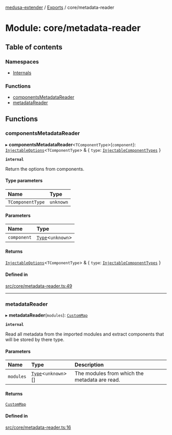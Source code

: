 [medusa-extender](../README.md) / [Exports](../modules.md) / core/metadata-reader

# Module: core/metadata-reader

## Table of contents

### Namespaces

- [Internals](core_metadata_reader.Internals.md)

### Functions

- [componentsMetadataReader](core_metadata_reader.md#componentsmetadatareader)
- [metadataReader](core_metadata_reader.md#metadatareader)

## Functions

### componentsMetadataReader

▸ **componentsMetadataReader**<`TComponentType`\>(`component`): [`InjectableOptions`](core_types.md#injectableoptions)<`TComponentType`\> & { `type`: [`InjectableComponentTypes`](core_types.md#injectablecomponenttypes)  }

**`internal`**

Return the options from components.

#### Type parameters

| Name | Type |
| :------ | :------ |
| `TComponentType` | `unknown` |

#### Parameters

| Name | Type |
| :------ | :------ |
| `component` | [`Type`](../interfaces/core_types.Type.md)<`unknown`\> |

#### Returns

[`InjectableOptions`](core_types.md#injectableoptions)<`TComponentType`\> & { `type`: [`InjectableComponentTypes`](core_types.md#injectablecomponenttypes)  }

#### Defined in

[src/core/metadata-reader.ts:49](https://github.com/adrien2p/medusa-extender/blob/55f4a3a/src/core/metadata-reader.ts#L49)

___

### metadataReader

▸ **metadataReader**(`modules`): [`CustomMap`](../classes/core_metadata_reader.Internals.CustomMap.md)

**`internal`**

Read all metadata from the imported modules and extract components that will be stored by there type.

#### Parameters

| Name | Type | Description |
| :------ | :------ | :------ |
| `modules` | [`Type`](../interfaces/core_types.Type.md)<`unknown`\>[] | The modules from which the metadata are read. |

#### Returns

[`CustomMap`](../classes/core_metadata_reader.Internals.CustomMap.md)

#### Defined in

[src/core/metadata-reader.ts:16](https://github.com/adrien2p/medusa-extender/blob/55f4a3a/src/core/metadata-reader.ts#L16)
